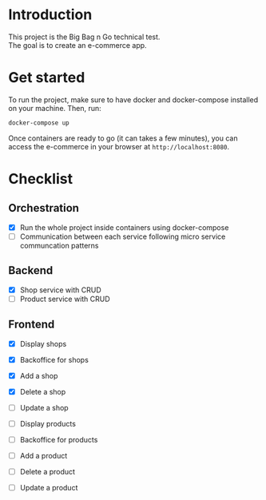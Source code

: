 # Introduction

This project is the Big Bag n Go technical test.  
The goal is to create an e-commerce app.

# Get started

To run the project, make sure to have docker and docker-compose installed on your machine. Then, run:

```sh
docker-compose up
```

Once containers are ready to go (it can takes a few minutes), you can access the e-commerce in your browser at `http://localhost:8080`.

# Checklist

## Orchestration

- [x] Run the whole project inside containers using docker-compose
- [ ] Communication between each service following micro service communcation patterns

## Backend

- [x] Shop service with CRUD
- [ ] Product service with CRUD

## Frontend

- [x] Display shops
- [x] Backoffice for shops
- [x] Add a shop
- [x] Delete a shop
- [ ] Update a shop

- [ ] Display products
- [ ] Backoffice for products
- [ ] Add a product
- [ ] Delete a product
- [ ] Update a product
